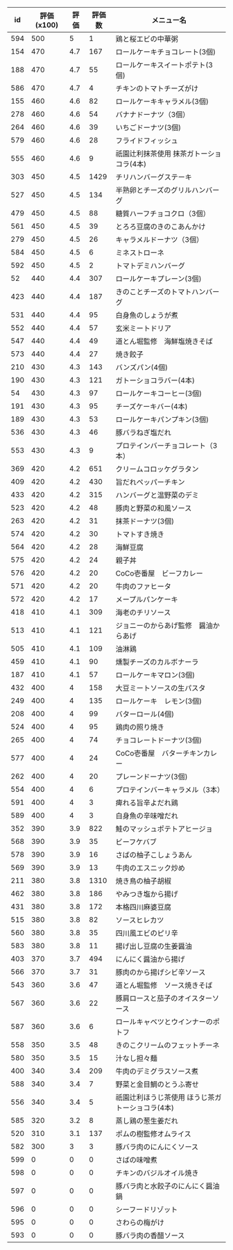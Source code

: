 | id | 評価(x100) | 評価 | 評価数 | メニュー名 |
| -- | ---------- | ---- | ------ | ---------- |
| 594 | 500 | 5 | 1 | 鶏と桜エビの中華粥 |
| 154 | 470 | 4.7 | 167 | ロールケーキチョコレート(3個) |
| 188 | 470 | 4.7 | 55 | ロールケーキスイートポテト(3個) |
| 586 | 470 | 4.7 | 4 | チキンのトマトチーズがけ |
| 155 | 460 | 4.6 | 82 | ロールケーキキャラメル(3個) |
| 278 | 460 | 4.6 | 54 | バナナドーナツ（3個） |
| 264 | 460 | 4.6 | 39 | いちごドーナツ(3個) |
| 579 | 460 | 4.6 | 28 | フライドフィッシュ |
| 555 | 460 | 4.6 | 9 | 祇園辻利抹茶使用  抹茶ガトーショコラ(4本) |
| 303 | 450 | 4.5 | 1429 | チリハンバーグステーキ |
| 527 | 450 | 4.5 | 134 | 半熟卵とチーズのグリルハンバーグ |
| 479 | 450 | 4.5 | 88 | 糖質ハーフチョコクロ（3個） |
| 561 | 450 | 4.5 | 39 | とろろ豆腐のきのこあんかけ |
| 279 | 450 | 4.5 | 26 | キャラメルドーナツ（3個） |
| 584 | 450 | 4.5 | 6 | ミネストローネ |
| 592 | 450 | 4.5 | 2 | トマトデミハンバーグ |
| 52 | 440 | 4.4 | 307 | ロールケーキプレーン(3個) |
| 423 | 440 | 4.4 | 187 | きのことチーズのトマトハンバーグ |
| 531 | 440 | 4.4 | 95 | 白身魚のしょうが煮 |
| 552 | 440 | 4.4 | 57 | 玄米ミートドリア |
| 547 | 440 | 4.4 | 49 | 道とん堀監修　海鮮塩焼きそば |
| 573 | 440 | 4.4 | 27 | 焼き餃子 |
| 210 | 430 | 4.3 | 143 | バンズパン(4個) |
| 190 | 430 | 4.3 | 121 | ガトーショコラバー(4本) |
| 54 | 430 | 4.3 | 97 | ロールケーキコーヒー(3個) |
| 191 | 430 | 4.3 | 95 | チーズケーキバー(4本) |
| 189 | 430 | 4.3 | 53 | ロールケーキパンプキン(3個) |
| 536 | 430 | 4.3 | 46 | 豚バラねぎ塩だれ |
| 553 | 430 | 4.3 | 9 | プロテインバーチョコレート（3本） |
| 369 | 420 | 4.2 | 651 | クリームコロッケグラタン |
| 409 | 420 | 4.2 | 430 | 旨だれペッパーチキン |
| 433 | 420 | 4.2 | 315 | ハンバーグと温野菜のデミ |
| 523 | 420 | 4.2 | 48 | 豚肉と野菜の和風ソース |
| 263 | 420 | 4.2 | 31 | 抹茶ドーナツ(3個) |
| 574 | 420 | 4.2 | 30 | トマトすき焼き |
| 564 | 420 | 4.2 | 28 | 海鮮豆腐 |
| 575 | 420 | 4.2 | 24 | 親子丼 |
| 576 | 420 | 4.2 | 20 | CoCo壱番屋　ビーフカレー |
| 571 | 420 | 4.2 | 20 | 牛肉のファヒータ |
| 572 | 420 | 4.2 | 17 | メープルパンケーキ |
| 418 | 410 | 4.1 | 309 | 海老のチリソース |
| 513 | 410 | 4.1 | 121 | ジョニーのからあげ監修　醤油からあげ |
| 505 | 410 | 4.1 | 109 | 油淋鶏 |
| 459 | 410 | 4.1 | 90 | 燻製チーズのカルボナーラ |
| 187 | 410 | 4.1 | 57 | ロールケーキマロン(3個) |
| 432 | 400 | 4 | 158 | 大豆ミートソースの生パスタ |
| 249 | 400 | 4 | 135 | ロールケーキ　レモン(3個) |
| 208 | 400 | 4 | 99 | バターロール(4個) |
| 524 | 400 | 4 | 95 | 鶏肉の照り焼き |
| 265 | 400 | 4 | 74 | チョコレートドーナツ(3個) |
| 577 | 400 | 4 | 24 | CoCo壱番屋　バターチキンカレー |
| 262 | 400 | 4 | 20 | プレーンドーナツ(3個) |
| 554 | 400 | 4 | 6 | プロテインバーキャラメル（3本） |
| 591 | 400 | 4 | 3 | 痺れる旨辛よだれ鶏 |
| 589 | 400 | 4 | 3 | 白身魚の辛味噌だれ |
| 352 | 390 | 3.9 | 822 | 鮭のマッシュポテトアヒージョ |
| 568 | 390 | 3.9 | 35 | ビーフケバブ |
| 578 | 390 | 3.9 | 16 | さばの柚子こしょうあん |
| 569 | 390 | 3.9 | 13 | 牛肉のエスニック炒め |
| 211 | 380 | 3.8 | 1310 | 焼き鳥の柚子胡椒 |
| 462 | 380 | 3.8 | 186 | やみつき塩から揚げ |
| 431 | 380 | 3.8 | 172 | 本格四川麻婆豆腐 |
| 515 | 380 | 3.8 | 82 | ソースヒレカツ |
| 560 | 380 | 3.8 | 35 | 四川風エビのピリ辛 |
| 583 | 380 | 3.8 | 11 | 揚げ出し豆腐の生姜醤油 |
| 403 | 370 | 3.7 | 494 | にんにく醤油から揚げ |
| 566 | 370 | 3.7 | 31 | 豚肉のから揚げシビ辛ソース |
| 543 | 360 | 3.6 | 47 | 道とん堀監修　ソース焼きそば |
| 567 | 360 | 3.6 | 22 | 豚肩ロースと茄子のオイスターソース |
| 587 | 360 | 3.6 | 6 | ロールキャベツとウインナーのポトフ |
| 558 | 350 | 3.5 | 48 | きのこクリームのフェットチーネ |
| 580 | 350 | 3.5 | 15 | 汁なし担々麺 |
| 400 | 340 | 3.4 | 209 | 牛肉のデミグラスソース煮 |
| 588 | 340 | 3.4 | 7 | 野菜と金目鯛のとうふ寄せ |
| 556 | 340 | 3.4 | 5 | 祇園辻利ほうじ茶使用  ほうじ茶ガトーショコラ(4本) |
| 585 | 320 | 3.2 | 8 | 蒸し鶏の葱生姜だれ |
| 520 | 310 | 3.1 | 137 | ポムの樹監修オムライス |
| 582 | 300 | 3 | 3 | 豚バラ肉のにんにくソース |
| 599 | 0 | 0 | 0 | さばの味噌煮 |
| 598 | 0 | 0 | 0 | チキンのバジルオイル焼き |
| 597 | 0 | 0 | 0 | 豚バラ肉と水餃子のにんにく醤油鍋 |
| 596 | 0 | 0 | 0 | シーフードリゾット |
| 595 | 0 | 0 | 0 | さわらの梅がけ |
| 593 | 0 | 0 | 0 | 豚バラ肉の香醋ソース |
